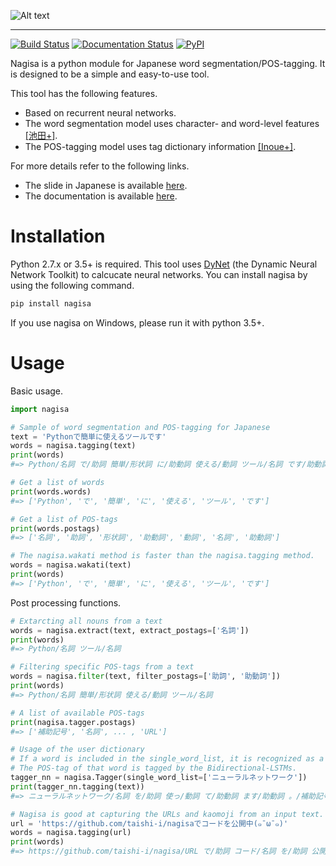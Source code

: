 ![Alt text](/nagisa/data/nagisa_image.jpg 'nagisa')

---

[![Build Status](https://travis-ci.org/taishi-i/nagisa.svg?branch=master)](https://travis-ci.org/taishi-i/nagisa)
[![Documentation Status](https://readthedocs.org/projects/nagisa/badge/?version=latest)](https://nagisa.readthedocs.io/en/latest/?badge=latest)
[![PyPI](https://img.shields.io/pypi/v/nagisa.svg)](https://pypi.python.org/pypi/nagisa)

Nagisa is a python module for Japanese word segmentation/POS-tagging.
It is designed to be a simple and easy-to-use tool.

This tool has the following features.
- Based on recurrent neural networks.
- The word segmentation model uses character- and word-level features [[池田+]](http://www.anlp.jp/proceedings/annual_meeting/2017/pdf_dir/B6-2.pdf).
- The POS-tagging model uses tag dictionary information [[Inoue+]](http://www.aclweb.org/anthology/K17-1042).

For more details refer to the following links.
- The slide in Japanese is available [here](https://drive.google.com/open?id=1AzR5wh5502u_OI_Jxwsq24t-er_rnJBP).
- The documentation is available [here](https://nagisa.readthedocs.io/en/latest/?badge=latest).

Installation
=============

Python 2.7.x or 3.5+ is required.
This tool uses [DyNet](https://github.com/clab/dynet) (the Dynamic Neural Network Toolkit) to calcucate neural networks.
You can install nagisa by using the following command.
```bash
pip install nagisa
```

If you use nagisa on Windows, please run it with python 3.5+.


Usage
======
Basic usage.
```python
import nagisa

# Sample of word segmentation and POS-tagging for Japanese
text = 'Pythonで簡単に使えるツールです'
words = nagisa.tagging(text)
print(words)
#=> Python/名詞 で/助詞 簡単/形状詞 に/助動詞 使える/動詞 ツール/名詞 です/助動詞

# Get a list of words
print(words.words)
#=> ['Python', 'で', '簡単', 'に', '使える', 'ツール', 'です']

# Get a list of POS-tags
print(words.postags)
#=> ['名詞', '助詞', '形状詞', '助動詞', '動詞', '名詞', '助動詞']

# The nagisa.wakati method is faster than the nagisa.tagging method.
words = nagisa.wakati(text)
print(words)
#=> ['Python', 'で', '簡単', 'に', '使える', 'ツール', 'です']
```


Post processing functions.
```python
# Extarcting all nouns from a text
words = nagisa.extract(text, extract_postags=['名詞'])
print(words)
#=> Python/名詞 ツール/名詞

# Filtering specific POS-tags from a text
words = nagisa.filter(text, filter_postags=['助詞', '助動詞'])
print(words)
#=> Python/名詞 簡単/形状詞 使える/動詞 ツール/名詞

# A list of available POS-tags
print(nagisa.tagger.postags)
#=> ['補助記号', '名詞', ... , 'URL']

# Usage of the user dictionary
# If a word is included in the single_word_list, it is recognized as a single word.
# The POS-tag of that word is tagged by the Bidirectional-LSTMs.
tagger_nn = nagisa.Tagger(single_word_list=['ニューラルネットワーク'])
print(tagger_nn.tagging(text))
#=> ニューラルネットワーク/名詞 を/助詞 使っ/動詞 て/助動詞 ます/助動詞 。/補助記号

# Nagisa is good at capturing the URLs and kaomoji from an input text.
url = 'https://github.com/taishi-i/nagisaでコードを公開中(๑¯ω¯๑)'
words = nagisa.tagging(url)
print(words)
#=> https://github.com/taishi-i/nagisa/URL で/助詞 コード/名詞 を/助詞 公開/名詞 中/接尾辞 (๑　̄ω　̄๑)/補助記号
```

